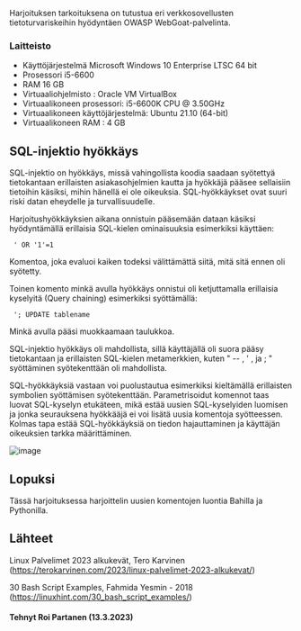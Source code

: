 


 Harjoituksen tarkoituksena on tutustua eri verkkosovellusten tietoturvariskeihin hyödyntäen OWASP WebGoat-palvelinta.
 
### Laitteisto
 
* Käyttöjärjestelmä	Microsoft Windows 10 Enterprise LTSC 64 bit
* Prosessori i5-6600
* RAM 16 GB
* Virtuaaliohjelmisto : Oracle VM VirtualBox
* Virtuaalikoneen prosessori: i5-6600K CPU @ 3.50GHz
* Virtuaalikoneen käyttöjärjestelmä: Ubuntu 21.10 (64-bit)
* Virtuaalikoneen RAM : 4 GB





## SQL-injektio hyökkäys 

SQL-injektio on hyökkäys, missä vahingollista koodia saadaan syötettyä tietokantaan erillaisten asiakasohjelmien kautta ja hyökkäjä pääsee sellaisiin tietoihin käsiksi, mihin hänellä ei ole oikeuksia. SQL-hyökkäykset ovat suuri riski datan eheydelle ja turvallisuudelle.

Harjoitushyökkäyksien aikana onnistuin pääsemään dataan käsiksi hyödyntämällä erillaisia SQL-kielen ominaisuuksia esimerkiksi käyttäen:

     ' OR '1'=1
     
Komentoa, joka evaluoi kaiken todeksi välittämättä siitä, mitä sitä ennen oli syötetty.
 
Toinen komento minkä avulla hyökkäys onnistui oli ketjuttamalla erillaisia kyselyitä (Query chaining) esimerkiksi syöttämällä:

     '; UPDATE tablename
    
 Minkä avulla pääsi muokkaamaan taulukkoa.
 
 SQL-injektio hyökkäys oli mahdollista, sillä käyttäjällä oli suora pääsy tietokantaan ja erillaisten SQL-kielen metamerkkien, kuten " -- , ' , ja ; " syöttäminen syötekenttään oli mahdollista.
 
 
 SQL-hyökkäyksiä vastaan voi puolustautua esimerkiksi kieltämällä erillaisten symbolien syöttämisen syötekenttään. Parametrisoidut komennot taas luovat SQL-kyselyn etukäteen, mikä estää uusien SQL-kyselyiden luomisen ja jonka seurauksena hyökkääjä ei voi lisätä uusia komentoja syötteessen. Kolmas tapa estää SQL-hyökkäyksiä on tiedon hajauttaminen ja käyttäjän oikeuksien tarkka määrittäminen.
 
 
 
 ![image](https://user-images.githubusercontent.com/106889187/229304298-3239a758-829d-4214-90f2-c9e863b5b52d.png)




 ## Lopuksi 
 
 Tässä harjoituksessa harjoittelin uusien komentojen luontia Bahilla ja Pythonilla.
 
 
## Lähteet

Linux Palvelimet 2023 alkukevät, Tero Karvinen (https://terokarvinen.com/2023/linux-palvelimet-2023-alkukevat/)

30 Bash Script Examples, Fahmida Yesmin - 2018 (https://linuxhint.com/30_bash_script_examples/)


#### Tehnyt Roi Partanen (13.3.2023)

